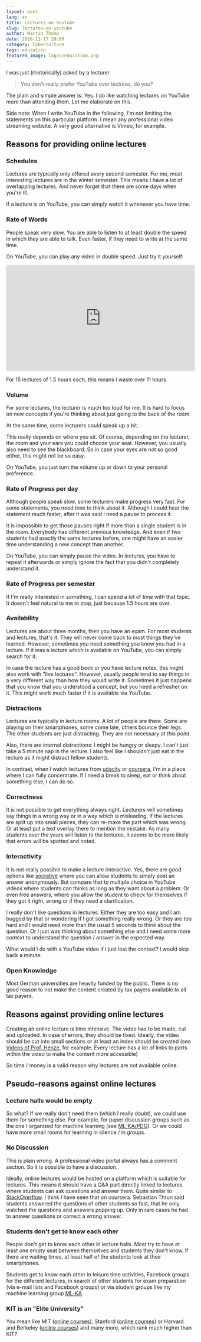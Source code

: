```yaml
---
layout: post
lang: en
title: Lectures on YouTube
slug: lectures-on-youtube
author: Martin Thoma
date: 2016-11-17 20:00
category: Cyberculture
tags: education
featured_image: logos/education.png
---
```

I was just (rhetorically) asked by a lecturer

> You don't really prefer YouTube over lectures, do you?

The plain and simple answer is: Yes. I do like watching lectures on YouTube
more than attending them. Let me elaborate on this.

Side note: When I write YouTube in the following, I'm not limiting the
statements on this particular platform. I mean any professional video streaming
website. A very good alternative is Vimeo, for example.


## Reasons for providing online lectures


### Schedules

Lectures are typically only offered every second semester. For me, most
interesting lectures are in the winter semester. This means I have a lot of
overlapping lectures. And never forget that there are some days when you're
ill.

If a lecture is on YouTube, you can simply watch it whenever you have time.


### Rate of Words

People speak very slow. You are able to listen to at least double the speed in
which they are able to talk. Even faster, if they need to write at the same
time.

On YouTube, you can play any video in double speed. Just try it yourself:

<iframe width="512" height="288" src="https://www.youtube-nocookie.com/embed/hUnTg5v4tDU?rel=0" frameborder="0" allowfullscreen></iframe>

For 15 lectures of 1.5 hours each, this means I waste over 11 hours.


### Volume

For some lectures, the lecturer is much too loud for me. It is hard to focus on
new concepts if you're thinking about just going to the back of the room.

At the same time, some lecturers could speak up a bit.

This really depends on where you sit. Of course, depending on the lecturer, the
room and your ears you could choose your seat. However, you usually also need
to see the blackboard. So in case your eyes are not so good either, this might
not be so easy.

On YouTube, you just turn the volume up or down to your personal preference.


### Rate of Progress per day

Although people speak slow, some lecturers make progress very fast. For some
statements, you need time to think about it. Although I could hear the
statement much faster, after it was said I need a pause to process it.

It is impossible to get those pauses right if more than a single student is in
the room. Everybody has different previous knowledge. And even if two students
had exactly the same lectures before, one might have an easier time
understanding a new concept than another.

On YouTube, you can simply pause the video. In lectures, you have to repeat it
afterwards or simply ignore the fact that you didn't completely understand it.


### Rate of Progress per semester

If I'm really interested in something, I can spend a lot of time with that
topic. It doesn't feel natural to me to stop, just because 1.5 hours are over.


### Availability

Lectures are about three months, then you have an exam. For most students and
lectures, that's it. They will never come back to most things they've learned.
However, sometimes you need something you know you had in a lecture. If it was
a lecture which is available on YouTube, you can simply search for it.

In case the lecture has a good book or you have lecture notes, this might also
work with "live lectures". However, usually people tend to say things in a very
different way than how they would write it. Sometimes it just happens that you
know that you understood a concept, but you need a refresher on it. This might
work much faster if it is available via YouTube.


### Distractions

Lectures are typically in lecture rooms. A lot of people are there. Some are
playing on their smartphones, some come late, others bounce their legs. The
other students are just distracting. They are not necessary *at this point*.

Also, there are internal distractions: I might be hungry or sleepy. I can't
just take a 5&nbsp;minute nap in the lecture. I also feel like I shouldn't just
eat in the lecture as it might distract fellow students.

In contrast, when I watch lectures from <a href="https://www.udacity.com/">udacity</a>
or <a href="https://www.coursera.org/">coursera</a>, I'm in a place where I can
fully concentrate. If I need a break to sleep, eat or think about something else,
I can do so.


### Correctness

It is not possible to get everything always right. Lecturers will sometimes say
things in a wrong way or in a way which is misleading. If the lectures are
split up into small pieces, they can re-make the part which was wrong. Or at
least put a text overlay there to mention the mistake. As many students over
the years will listen to the lectures, it seems to be more likely that errors
will be spotted and noted.


### Interactivity

It is not really possible to make a lecture interactive. Yes, there are good
options like <a href="http://socrative.com/">socrative</a> where you can allow
students to simply post an answer anonymously. But compare that to multiple
choice in YouTube videos where students can thinks as long as they want about a
problem. Or even free answers, where you allow the student to check for
themselves if they got it right, wrong or if they need a clarification.

I really don't like questions in lectures. Either they are too easy and I am
bugged by that or wondering if I got something really wrong. Or they are too
hard and I would need more than the usual 5 seconds to think about the question.
Or I just was thinking about something else and I need some more context to
understand the question / answer in the expected way.

What would I do with a YouTube video if I just lost the context? I would skip
back a minute.


### Open Knowledge

Most German universities are heavily funded by the public. There is no good
reason to not make the content created by tax payers available to all tax
payers.


## Reasons against providing online lectures

Creating an online lecture is time intensive. The video has to be made, cut and
uploaded. In case of errors, they should be fixed. Ideally, the video should be
cut into small sections or at least an index should be created (see <a href="https://www.youtube.com/playlist?list=PLfk0Dfh13pBOfiAi3bfWyZJen8iFbwyH5">Videos of Prof. Henze</a>, for example. Every lecture has a lot of links to parts within the video to make the content more accessible)

So time / money is a valid reason why lectures are not available online.


## Pseudo-reasons against online lectures

### Lecture halls would be empty

So what? If we really don't need them (which I really doubt), we could use them
for something else. For example, for paper discussion groups such as the one
I organized for machine learning (see <a href="https://ml-ka.de/paper-discussion-group/">ML-KA/PDG</a>). Or we could have more small rooms for learning in silence / in
groups.


### No Discussion

This is plain wrong. A professional video portal always has a comment section.
So it is possible to have a discussion.

Ideally, online lectures would be hosted on a platform which is suitable for
lectures. This means it should have a Q&A part directly linked to lectures
where students can ask questions and answer them. Quite similar to <a
href="http://stackoverflow.com/">StackOverflow</a>. I think I have seen that on
coursera. Sebastian Thrun said students answered the questions of other
students so fast, that he only watched the questions and answers popping up.
Only in rare cases he had to answer questions or correct a wrong answer.


### Students don't get to know each other

People don't get to know each other in lecture halls. Most try to have at least
one empty seat between themselves and students they don't know. If there are
waiting times, at least half of the students look at their smartphones.

Students get to know each other in leisure time activities, Facebook groups for
the different lectures, in search of other students for exam preparation (via
e-mail lists and Facebook groups) or via student groups like my machine
learning group <a href="https://ml-ka.de/">ML-KA</a>.


### KIT is an "Elite University"

You mean like MIT (<a href="https://ocw.mit.edu/courses/audio-video-courses/">online courses</a>), Stanford (<a href="http://online.stanford.edu/courses/topic/4">online courses</a>) or Harvard and Berkeley (<a href="https://www.edx.org/">online courses</a>) and many more, which rank much higher than KIT?
